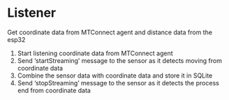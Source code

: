 # Listener
Get coordinate data from MTConnect agent and distance data from the esp32

1. Start listening coordinate data from MTConnect agent
2. Send ‘startStreaming’ message to the sensor as it detects moving from coordinate data
3. Combine the sensor data with coordinate data and store it in SQLite
4. Send ‘stopStreaming’ message to the sensor as it detects the process end from coordinate data
